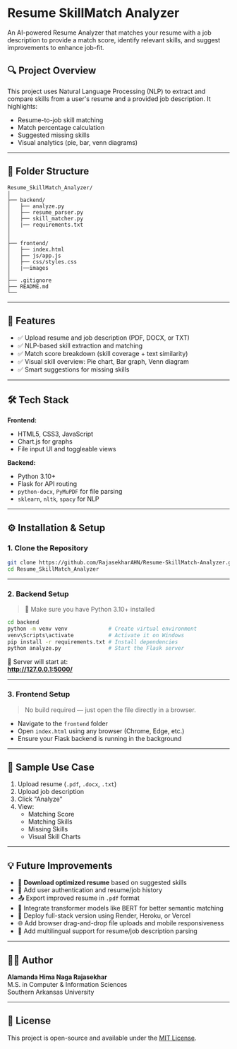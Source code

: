
# Resume SkillMatch Analyzer

An AI-powered Resume Analyzer that matches your resume with a job description to provide a match score, identify relevant skills, and suggest improvements to enhance job-fit.

## 🔍 Project Overview

This project uses Natural Language Processing (NLP) to extract and compare skills from a user's resume and a provided job description. It highlights:

- Resume-to-job skill matching
- Match percentage calculation
- Suggested missing skills
- Visual analytics (pie, bar, venn diagrams)

---

## 📁 Folder Structure

```
Resume_SkillMatch_Analyzer/
│
├── backend/
│   ├── analyze.py
│   ├── resume_parser.py
│   ├── skill_matcher.py
│   |── requirements.txt
│   
│
├── frontend/
│   ├── index.html
│   ├── js/app.js
│   ├── css/styles.css
│   |──images
│
├── .gitignore
├── README.md
└──
```

---

## 🚀 Features

- ✅ Upload resume and job description (PDF, DOCX, or TXT)
- ✅ NLP-based skill extraction and matching
- ✅ Match score breakdown (skill coverage + text similarity)
- ✅ Visual skill overview: Pie chart, Bar graph, Venn diagram
- ✅ Smart suggestions for missing skills

---

## 🛠️ Tech Stack

**Frontend:**
- HTML5, CSS3, JavaScript
- Chart.js for graphs
- File input UI and toggleable views

**Backend:**
- Python 3.10+
- Flask for API routing
- `python-docx`, `PyMuPDF` for file parsing
- `sklearn`, `nltk`, `spacy` for NLP

---

## ⚙️ Installation & Setup

### 1. Clone the Repository

```bash
git clone https://github.com/RajasekharAHN/Resume-SkillMatch-Analyzer.git
cd Resume_SkillMatch_Analyzer
```

---

### 2. Backend Setup

> 🐍 Make sure you have Python 3.10+ installed

```bash
cd backend
python -m venv venv             # Create virtual environment
venv\Scripts\activate           # Activate it on Windows
pip install -r requirements.txt # Install dependencies
python analyze.py               # Start the Flask server
```

📍 Server will start at:  
**http://127.0.0.1:5000/**

---

### 3. Frontend Setup

> No build required — just open the file directly in a browser.

- Navigate to the `frontend` folder  
- Open `index.html` using any browser (Chrome, Edge, etc.)  
- Ensure your Flask backend is running in the background

---



## 🧪 Sample Use Case

1. Upload resume (`.pdf`, `.docx`, `.txt`)
2. Upload job description
3. Click "Analyze"
4. View:
   - Matching Score
   - Matching Skills
   - Missing Skills
   - Visual Skill Charts

---



## 💡 Future Improvements

- 📄 **Download optimized resume** based on suggested skills
- 🔐 Add user authentication and resume/job history
- 📤 Export improved resume in `.pdf` format
- 🤖 Integrate transformer models like BERT for better semantic matching
- 🚀 Deploy full-stack version using Render, Heroku, or Vercel
- 🌐 Add browser drag-and-drop file uploads and mobile responsiveness
- 🧩 Add multilingual support for resume/job description parsing

---

## 🙋‍♂️ Author

**Alamanda Hima Naga Rajasekhar**  
M.S. in Computer & Information Sciences  
Southern Arkansas University

---

## 📄 License

This project is open-source and available under the [MIT License](LICENSE).
